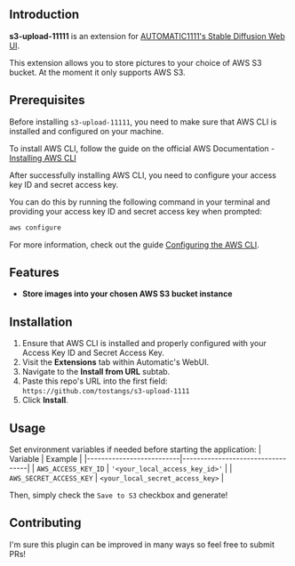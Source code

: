 
## Introduction

**s3-upload-11111** is an extension for [AUTOMATIC1111's Stable Diffusion Web UI](https://github.com/AUTOMATIC1111/stable-diffusion-webui).

This extension allows you to store pictures to your choice of AWS S3 bucket. At the moment it only supports AWS S3.

## Prerequisites

Before installing `s3-upload-11111`, you need to make sure that AWS CLI is installed and configured on your machine.

To install AWS CLI, follow the guide on the official AWS Documentation - [Installing AWS CLI](https://docs.aws.amazon.com/cli/latest/userguide/install-cliv2.html)

After successfully installing AWS CLI, you need to configure your access key ID and secret access key.

You can do this by running the following command in your terminal and providing your access key ID and secret access key when prompted:

```sh
aws configure
```

For more information, check out the guide [Configuring the AWS CLI](https://docs.aws.amazon.com/cli/latest/userguide/cli-configure-quickstart.html).

## Features

- **Store images into your chosen AWS S3 bucket instance**

## Installation

1. Ensure that AWS CLI is installed and properly configured with your Access Key ID and Secret Access Key.
2. Visit the **Extensions** tab within Automatic's WebUI.
3. Navigate to the **Install from URL** subtab.
4. Paste this repo's URL into the first field: `https://github.com/tostangs/s3-upload-1111`
5. Click **Install**.


## Usage
Set environment variables if needed before starting the application:
| Variable                 | Example                          |
|--------------------------|----------------------------------|
| `AWS_ACCESS_KEY_ID`      | `'<your_local_access_key_id>'`   |
| `AWS_SECRET_ACCESS_KEY`  | `<your_local_secret_access_key>` |

Then, simply check the `Save to S3` checkbox and generate!

## Contributing
I'm sure this plugin can be improved in many ways so feel free to submit PRs!
